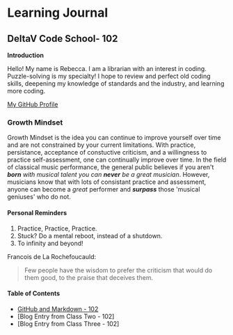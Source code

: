# Learning Journal

## DeltaV Code School- 102

**Introduction**

Hello!  My name is Rebecca.  I am a librarian with an interest in coding.  Puzzle-solving is my specialty!  I hope to review and perfect old coding skills, deepening my knowledge of standards and the industry, and learning more coding.  

[My GitHub Profile](https://github.com/vernre01)

### Growth Mindset

Growth Mindset is the idea you can continue to improve yourself over time and are not constrained by your current limitations. With practice, persistance, acceptance of constuctive criticism, and a willingness to practice self-assessment, one can continually improve over time.  In the field of classical music performance, the general public believes if you aren't _**born** with musical talent you can **never** be a great musician_.  However, musicians know that with lots of consistant practice and assessment, anyone can become a _great_ performer and ***surpass*** those 'musical geniuses' who do not.

#### Personal Reminders
1. Practice, Practice, Practice.
2. Stuck? Do a mental reboot, instead of a shutdown.
3. To infinity and beyond!

Francois de La Rochefoucauld:

>Few people have the wisdom to prefer the criticism 
>that would do them good, to the praise that deceives them.

#### Table of Contents
- [GitHub and Markdown - 102](/MarkDownLesson.md)
- [Blog Entry from Class Two - 102]
- [Blog Entry from Class Three - 102]
